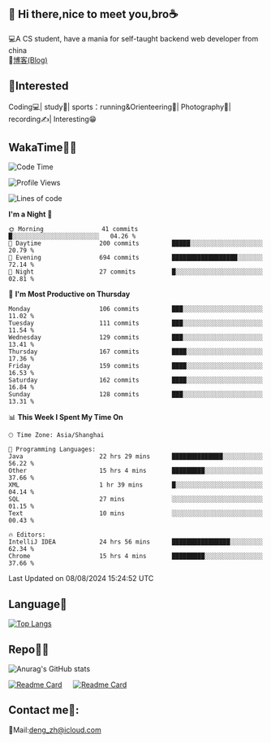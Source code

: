 👋 Hi there,nice to meet you,bro☕
---
💻A CS student, have a mania for self-taught backend web developer from china   
📌[博客(Blog)](https://github.com/HealUP/MyBlog)

 <!-- waka-box start -->
 <!-- waka-box end -->
 
🧲**Interested**
--
Coding💻| study📖| sports：running&Orienteering🏃‍| Photography📸| recording✍️| Interesting😁

WakaTime👨‍💻
---
<!--START_SECTION:waka-->
![Code Time](http://img.shields.io/badge/Code%20Time-1%2C652%20hrs%209%20mins-blue)

![Profile Views](http://img.shields.io/badge/Profile%20Views-0-blue)

![Lines of code](https://img.shields.io/badge/From%20Hello%20World%20I%27ve%20Written-205.0%20thousand%20lines%20of%20code-blue)

**I'm a Night 🦉** 

```text
🌞 Morning                41 commits          █░░░░░░░░░░░░░░░░░░░░░░░░   04.26 % 
🌆 Daytime                200 commits         █████░░░░░░░░░░░░░░░░░░░░   20.79 % 
🌃 Evening                694 commits         ██████████████████░░░░░░░   72.14 % 
🌙 Night                  27 commits          █░░░░░░░░░░░░░░░░░░░░░░░░   02.81 % 
```
📅 **I'm Most Productive on Thursday** 

```text
Monday                   106 commits         ███░░░░░░░░░░░░░░░░░░░░░░   11.02 % 
Tuesday                  111 commits         ███░░░░░░░░░░░░░░░░░░░░░░   11.54 % 
Wednesday                129 commits         ███░░░░░░░░░░░░░░░░░░░░░░   13.41 % 
Thursday                 167 commits         ████░░░░░░░░░░░░░░░░░░░░░   17.36 % 
Friday                   159 commits         ████░░░░░░░░░░░░░░░░░░░░░   16.53 % 
Saturday                 162 commits         ████░░░░░░░░░░░░░░░░░░░░░   16.84 % 
Sunday                   128 commits         ███░░░░░░░░░░░░░░░░░░░░░░   13.31 % 
```


📊 **This Week I Spent My Time On** 

```text
🕑︎ Time Zone: Asia/Shanghai

💬 Programming Languages: 
Java                     22 hrs 29 mins      ██████████████░░░░░░░░░░░   56.22 % 
Other                    15 hrs 4 mins       █████████░░░░░░░░░░░░░░░░   37.66 % 
XML                      1 hr 39 mins        █░░░░░░░░░░░░░░░░░░░░░░░░   04.14 % 
SQL                      27 mins             ░░░░░░░░░░░░░░░░░░░░░░░░░   01.15 % 
Text                     10 mins             ░░░░░░░░░░░░░░░░░░░░░░░░░   00.43 % 

🔥 Editors: 
IntelliJ IDEA            24 hrs 56 mins      ████████████████░░░░░░░░░   62.34 % 
Chrome                   15 hrs 4 mins       █████████░░░░░░░░░░░░░░░░   37.66 % 
```


 Last Updated on 08/08/2024 15:24:52 UTC
<!--END_SECTION:waka-->

Language🚀
---
[![Top Langs](https://github-readme-stats.vercel.app/api/top-langs/?username=HealUP&layout=compact&hide_border=true)](https://github.com/HealUP)

Repo🧑‍💻
---
![Anurag's GitHub stats](https://github-readme-stats.vercel.app/api?username=HealUP&count_private=true&show_icons=true&theme=gruvbox&hide_border=true) 

[![Readme Card](https://github-readme-stats.vercel.app/api/pin/?username=HealUP&repo=InternetEy&theme=transparent)](https://github.com/HealUP/InternetEy) &emsp;
[![Readme Card](https://github-readme-stats.vercel.app/api/pin/?username=HealUP&repo=CampusExperience&theme=transparent)](https://github.com/HealUP/CampusExperience)


Contact me📱:
---
📮Mail:deng_zh@icloud.com  
